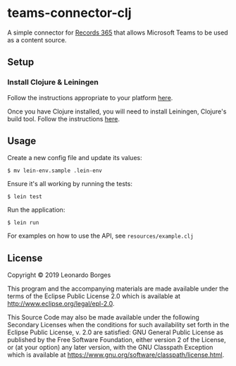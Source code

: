 # teams-connector-clj

A simple connector for [Records 365](https://www.recordpoint.com/records365/) that allows Microsoft Teams to be used as a content source.

## Setup

### Install Clojure & Leiningen

Follow the instructions appropriate to your platform [here](https://clojure.org/guides/getting_started#_clojure_installer_and_cli_tools).

Once you have Clojure installed, you will need to install Leiningen, Clojure's build tool. Follow the instructions [here](https://leiningen.org/).

 

## Usage

Create a new config file and update its values:

    $ mv lein-env.sample .lein-env
    
Ensure it's all working by running the tests:    

    $ lein test
    
Run the application:

    $ lein run
    
For examples on how to use the API, see `resources/example.clj`    

## License

Copyright © 2019 Leonardo Borges

This program and the accompanying materials are made available under the
terms of the Eclipse Public License 2.0 which is available at
http://www.eclipse.org/legal/epl-2.0.

This Source Code may also be made available under the following Secondary
Licenses when the conditions for such availability set forth in the Eclipse
Public License, v. 2.0 are satisfied: GNU General Public License as published by
the Free Software Foundation, either version 2 of the License, or (at your
option) any later version, with the GNU Classpath Exception which is available
at https://www.gnu.org/software/classpath/license.html.

